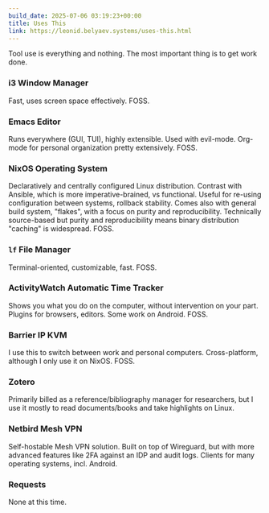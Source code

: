 ```yaml
---
build_date: 2025-07-06 03:19:23+00:00
title: Uses This
link: https://leonid.belyaev.systems/uses-this.html
---
```



Tool use is everything and nothing. The most important thing is to get work done.

### i3 Window Manager
Fast, uses screen space effectively.
FOSS.

### Emacs Editor
Runs everywhere (GUI, TUI), highly extensible.
Used with evil-mode. Org-mode for personal organization pretty extensively.
FOSS.

### NixOS Operating System
Declaratively and centrally configured Linux distribution.
Contrast with Ansible, which is more imperative-brained, vs functional.
Useful for re-using configuration between systems, rollback stability.
Comes also with general build system, "flakes", with a focus on purity and reproducibility.
Technically source-based but purity and reproducibility means binary distribution "caching" is widespread.
FOSS.

### `lf` File Manager
Terminal-oriented, customizable, fast.
FOSS.

### ActivityWatch Automatic Time Tracker
Shows you what you do on the computer, without intervention on your part.
Plugins for browsers, editors. Some work on Android.
FOSS.

### Barrier IP KVM
I use this to switch between work and personal computers.
Cross-platform, although I only use it on NixOS.
FOSS.

### Zotero
Primarily billed as a reference/bibliography manager for researchers, but I use it mostly to read documents/books and take highlights on Linux.

### Netbird Mesh VPN
Self-hostable Mesh VPN solution.
Built on top of Wireguard, but with more advanced features like 2FA against an IDP and audit logs.
Clients for many operating systems, incl. Android.

### Requests

None at this time.